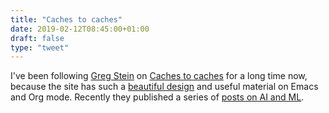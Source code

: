 ```yaml
---
title: "Caches to caches"
date: 2019-02-12T08:45:00+01:00
draft: false
type: "tweet"
---
```


I've been following [Greg Stein](http://gjstein.com) on [Caches to caches](http://www.cachestocaches.com) for a long time now, because
the site has such a [beautiful design](http://www.cachestocaches.com/2015/8/technologies-behind-caches-caches/) and useful material on Emacs and Org mode.
Recently they published a series of [posts on AI and ML](http://www.cachestocaches.com/category/machine-learning/).
